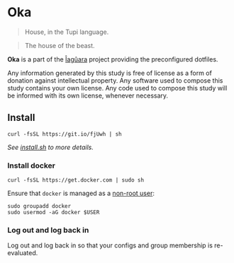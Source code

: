 # Oka

> House, in the Tupi language.

> The house of the beast.

**Oka** is a part of the [Îagûara][iaguara] project providing the preconfigured
dotfiles.

Any information generated by this study is free of license as a form of donation
against intellectual property. Any software used to compose this study contains
your own license. Any code used to compose this study will be informed with its
own license, whenever necessary.


## Install

```shell 
curl -fsSL https://git.io/fjUwh | sh
```

_See [install.sh][install] to more details._


### Install docker

```shell
curl -fsSL https://get.docker.com | sudo sh
```

Ensure that `docker` is managed as a [non-root user][docker-non-root]:

```shell
sudo groupadd docker
sudo usermod -aG docker $USER
```

### Log out and log back in

Log out and log back in so that your configs and group membership is re-evaluated.



[iaguara]: https://github.com/iaguara
[install]: ./.oka/scripts/install.sh
[docker-non-root]: https://docs.docker.com/install/linux/linux-postinstall/#manage-docker-as-a-non-root-user
